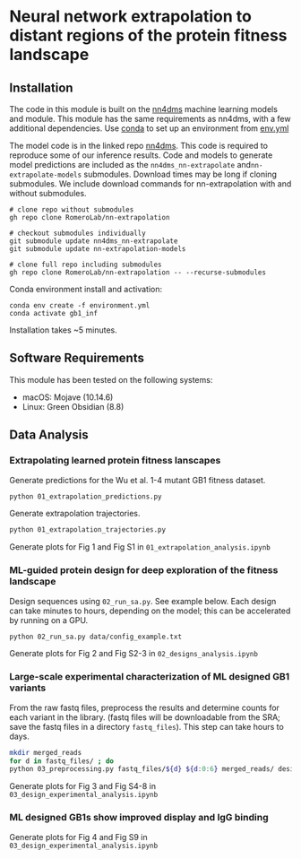 # Neural network extrapolation to distant regions of the protein fitness landscape


## Installation
The code in this module is built on the [nn4dms](github.com/gitter-lab/nn4dms) machine learning models and module. This module has the same requirements as nn4dms, with a few additional dependencies. Use [conda](https://conda.io/projects/conda/en/latest/user-guide/tasks/manage-environments.html#create-env-file-manually) to set up an environment from [env.yml](env.yml)

The model code is in the linked repo [nn4dms](https://github.com/gitter-lab/nn4dms/tree/2b4fcfd6c6e90321f21fa3264f677d639f33ba83). This code is required to reproduce some of our inference results. Code and models to generate model predictions are included as the `nn4dms_nn-extrapolate` and`nn-extrapolate-models` submodules. Download times may be long if cloning submodules. We include download commands for nn-extrapolation with and without submodules.

```
# clone repo without submodules
gh repo clone RomeroLab/nn-extrapolation

# checkout submodules individually
git submodule update nn4dms_nn-extrapolate
git submodule update nn-extrapolation-models

# clone full repo including submodules
gh repo clone RomeroLab/nn-extrapolation -- --recurse-submodules
```

Conda environment install and activation:
```
conda env create -f environment.yml
conda activate gb1_inf
```

Installation takes ~5 minutes.

## Software Requirements
This module has been tested on the following systems:
- macOS: Mojave (10.14.6)
- Linux: Green Obsidian (8.8)

## Data Analysis
### Extrapolating learned protein fitness lanscapes
Generate predictions for the Wu et al. 1-4 mutant GB1 fitness dataset.
``` bash
python 01_extrapolation_predictions.py
```

Generate extrapolation trajectories.
``` bash
python 01_extrapolation_trajectories.py
```

Generate plots for Fig 1 and Fig S1 in `01_extrapolation_analysis.ipynb`

### ML-guided protein design for deep exploration of the fitness landscape
Design sequences using `02_run_sa.py`. See example below. Each design can take minutes to hours, depending on the model; this can be accelerated by running on a GPU.
``` bash
python 02_run_sa.py data/config_example.txt
```

Generate plots for Fig 2 and Fig S2-3 in `02_designs_analysis.ipynb`

### Large-scale experimental characterization of ML designed GB1 variants
From the raw fastq files, preprocess the results and determine counts for each variant in the library. (fastq files will be downloadable from the SRA; save the fastq files in a directory `fastq_files`). This step can take hours to days.
``` bash
mkdir merged_reads
for d in fastq_files/ ; do
python 03_preprocessing.py fastq_files/${d} ${d:0:6} merged_reads/ designs.csv designs_counts.csv
```

Generate plots for Fig 3 and Fig S4-8 in `03_design_experimental_analysis.ipynb`

### ML designed GB1s show improved display and IgG binding
Generate plots for Fig 4 and Fig S9 in `03_design_experimental_analysis.ipynb`
